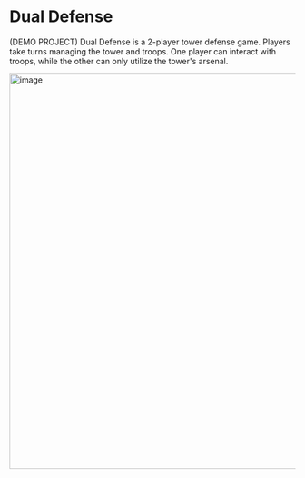# Dual Defense
(DEMO PROJECT)
Dual Defense is a 2-player tower defense game. Players take turns managing the tower and troops.
One player can interact with troops, while the other can only utilize the tower's arsenal.

<img width="697" alt="image" src="https://github.com/user-attachments/assets/5f84d795-b9f0-4a34-b6f2-10ca81c39b8d">
